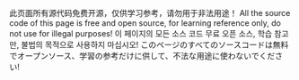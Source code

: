 此页面所有源代码免费开源，仅供学习参考，请勿用于非法用途！
All the source code of this page is free and open source, for learning reference only, do not use for illegal purposes!
이 페이지의 모든 소스 코드 무료 오픈 소스, 학습 참고만, 불법의 목적으로 사용하지 마십시오!
このページのすべてのソースコードは無料でオープンソース、学習の参考だけに供して、不法な用途に使わないでください!
